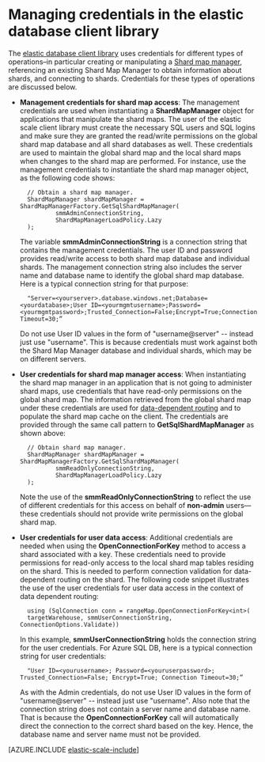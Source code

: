 <properties 
	pageTitle="Managing credentials in the elastic database client library" 
	description="How to set the right level of credentials, admin to read-only, for elastic database apps." 
	services="sql-database" 
	documentationCenter="" 
	manager="jeffreyg" 
	authors="sidneyh" 
	editor=""/>

<tags 
	ms.service="sql-database" 
	ms.workload="sql-database" 
	ms.tgt_pltfrm="na" 
	ms.devlang="na" 
	ms.topic="article" 
	ms.date="04/17/2015" 
	ms.author="sidneyh"/>

# Managing credentials in the elastic database client library

The [elastic database client library](http://www.nuget.org/packages/Microsoft.Azure.SqlDatabase.ElasticScale.Client/) uses credentials for different types of operations–in particular creating or manipulating a [Shard map manager](sql-database-elastic-scale-shard-map-management.md), referencing an existing Shard Map Manager to obtain information about shards, and connecting to shards. Credentials for these types of operations are discussed below. 


* **Management credentials for shard map access**: The management credentials are used when instantiating a **ShardMapManager** object for applications that manipulate the shard maps. The user of the elastic scale client library must create the necessary SQL users and SQL logins and make sure they are granted the read/write permissions on the global shard map database and all shard databases as well. These credentials are used to maintain the global shard map and the local shard maps when changes to the shard map are performed. For instance, use the management credentials to instantiate the shard map manager object, as the following code shows: 

        // Obtain a shard map manager. 
        ShardMapManager shardMapManager = ShardMapManagerFactory.GetSqlShardMapManager( 
                smmAdminConnectionString, 
                ShardMapManagerLoadPolicy.Lazy 
        ); 


     The variable **smmAdminConnectionString** is a connection string that contains the management credentials. The user ID and password provides read/write access to both shard map database and individual shards. The management connection string also includes the server name and database name to identify the global shard map database. Here is a typical connection string for that purpose:

        "Server=<yourserver>.database.windows.net;Database=<yourdatabase>;User ID=<yourmgmtusername>;Password=<yourmgmtpassword>;Trusted_Connection=False;Encrypt=True;Connection Timeout=30;” 

     Do not use User ID values in the form of "username@server" -- instead just use "username".  This is because credentials must work against both the Shard Map Manager database and individual shards, which may be on different servers.
     
* **User credentials for shard map manager access**:  When instantiating the shard map manager in an application that is not going to administer shard maps, use credentials that have read-only permissions on the global shard map. The information retrieved from the global shard map under these credentials are used for [data-dependent routing](sql-database-elastic-scale-data-dependent-routing.md) and to populate the shard map cache on the client. The credentials are provided through the same call pattern to **GetSqlShardMapManager** as shown above: 
 
        // Obtain shard map manager. 
        ShardMapManager shardMapManager = ShardMapManagerFactory.GetSqlShardMapManager( 
                smmReadOnlyConnectionString, 
                ShardMapManagerLoadPolicy.Lazy
        );  

     Note the use of the **smmReadOnlyConnectionString** to reflect the use of different credentials for this access on behalf of **non-admin** users—these credentials should not provide write permissions on the global shard map. 

* **User credentials for user data access**: Additional credentials are needed when using the **OpenConnectionForKey** method to access a shard associated with a key. These credentials need to provide permissions for read-only access to the local shard map tables residing on the shard. This is needed to perform connection validation for data-dependent routing on the shard. The following code snippet illustrates the use of the user credentials for user data access in the context of data dependent routing: 
 
        using (SqlConnection conn = rangeMap.OpenConnectionForKey<int>( 
        targetWarehouse, smmUserConnectionString, ConnectionOptions.Validate)) 

    In this example, **smmUserConnectionString** holds the connection string for the user credentials. For Azure SQL DB, here is a typical connection string for user credentials: 

        "User ID=<yourusername>; Password=<youruserpassword>; Trusted_Connection=False; Encrypt=True; Connection Timeout=30;”  

    As with the Admin credentials, do not use User ID values in the form of "username@server" -- instead just use "username".  Also note that the connection string does not contain a server name and database name. That is because the **OpenConnectionForKey** call will automatically direct the connection to the correct shard based on the key. Hence, the database name and server name must not be provided. 

[AZURE.INCLUDE [elastic-scale-include](../includes/elastic-scale-include.md)]
